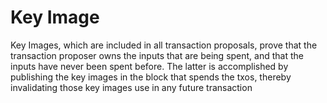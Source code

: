 # Key Image

Key Images, which are included in all transaction proposals, prove that the transaction proposer owns the inputs that are being spent, and that the inputs have never been spent before. The latter is accomplished by publishing the key images in the block that spends the txos, thereby invalidating those key images use in any future transaction
